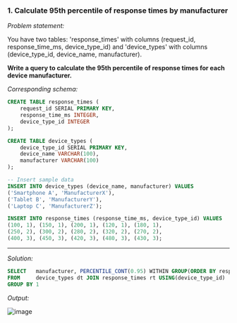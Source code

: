### 1. Calculate 95th percentile of response times by manufacturer

*Problem statement:*  

You have two tables: 'response_times' with columns (request_id, response_time_ms, device_type_id) and 'device_types' with columns (device_type_id, device_name, manufacturer). 

**Write a query to calculate the 95th percentile of response times for each device manufacturer.**

*Corresponding schema:*

```sql
CREATE TABLE response_times (
    request_id SERIAL PRIMARY KEY,
    response_time_ms INTEGER,
    device_type_id INTEGER
);

CREATE TABLE device_types (
    device_type_id SERIAL PRIMARY KEY,
    device_name VARCHAR(100),
    manufacturer VARCHAR(100)
);

-- Insert sample data
INSERT INTO device_types (device_name, manufacturer) VALUES
('Smartphone A', 'ManufacturerX'),
('Tablet B', 'ManufacturerY'),
('Laptop C', 'ManufacturerZ');

INSERT INTO response_times (response_time_ms, device_type_id) VALUES
(100, 1), (150, 1), (200, 1), (120, 1), (180, 1),
(250, 2), (300, 2), (280, 2), (320, 2), (270, 2),
(400, 3), (450, 3), (420, 3), (480, 3), (430, 3);
```

---

*Solution:*

```sql
SELECT   manufacturer, PERCENTILE_CONT(0.95) WITHIN GROUP(ORDER BY response_time_ms) AS percentile
FROM     device_types dt JOIN response_times rt USING(device_type_id)
GROUP BY 1
```

*Output:*

![image](https://github.com/user-attachments/assets/e5006297-8a26-4c32-9904-98ba4a24d1a4)
